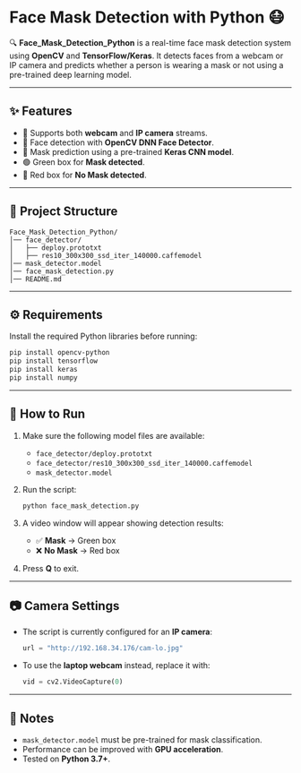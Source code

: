 
# **Face Mask Detection with Python** 😷

🔍 **Face_Mask_Detection_Python** is a real-time face mask detection system using **OpenCV** and **TensorFlow/Keras**. It detects faces from a webcam or IP camera and predicts whether a person is wearing a mask or not using a pre-trained deep learning model.

---

## **✨ Features**

* 🎥 Supports both **webcam** and **IP camera** streams.
* 🤖 Face detection with **OpenCV DNN Face Detector**.
* 🧠 Mask prediction using a pre-trained **Keras CNN model**.
* 🟢 Green box for **Mask detected**.
* 🔴 Red box for **No Mask detected**.

---

## **📂 Project Structure**

```
Face_Mask_Detection_Python/
│── face_detector/  
│   ├── deploy.prototxt  
│   ├── res10_300x300_ssd_iter_140000.caffemodel  
│── mask_detector.model  
│── face_mask_detection.py  
│── README.md  
```

---

## **⚙️ Requirements**

Install the required Python libraries before running:

```bash
pip install opencv-python
pip install tensorflow
pip install keras
pip install numpy
```

---

## **🚀 How to Run**

1. Make sure the following model files are available:

   * `face_detector/deploy.prototxt`
   * `face_detector/res10_300x300_ssd_iter_140000.caffemodel`
   * `mask_detector.model`

2. Run the script:

   ```bash
   python face_mask_detection.py
   ```

3. A video window will appear showing detection results:

   * ✅ **Mask** → Green box
   * ❌ **No Mask** → Red box

4. Press **Q** to exit.

---

## **📷 Camera Settings**

* The script is currently configured for an **IP camera**:

  ```python
  url = "http://192.168.34.176/cam-lo.jpg"
  ```
* To use the **laptop webcam** instead, replace it with:

  ```python
  vid = cv2.VideoCapture(0)
  ```

---

## **📝 Notes**

* `mask_detector.model` must be pre-trained for mask classification.
* Performance can be improved with **GPU acceleration**.
* Tested on **Python 3.7+**.

